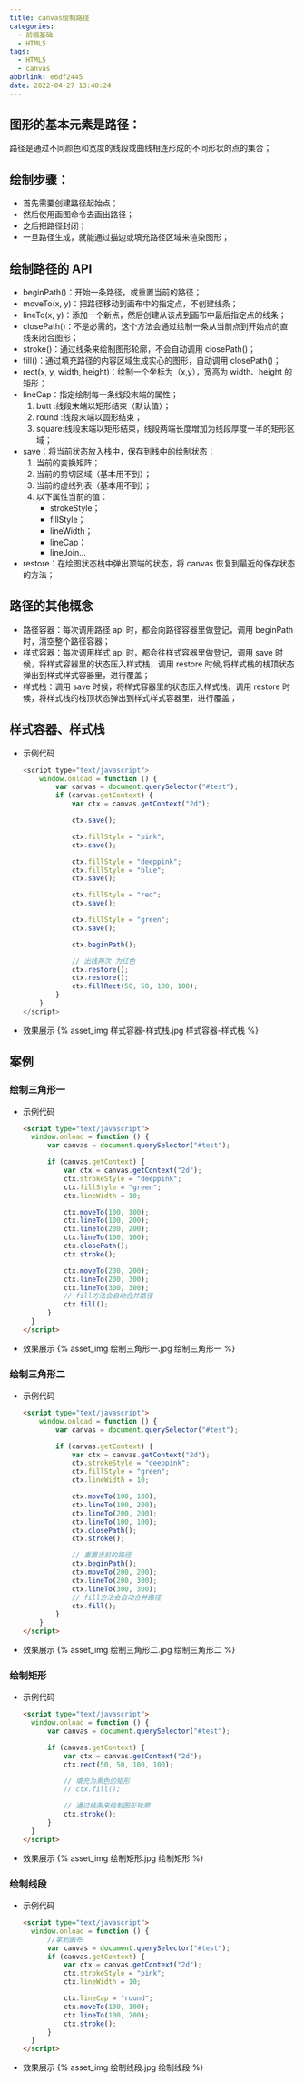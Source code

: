 ```yaml
---
title: canvas绘制路径
categories:
  - 前端基础
  - HTML5
tags:
  - HTML5
  - canvas
abbrlink: e6df2445
date: 2022-04-27 13:48:24
---
```


## 图形的基本元素是路径：

路径是通过不同颜色和宽度的线段或曲线相连形成的不同形状的点的集合；

## 绘制步骤：

- 首先需要创建路径起始点；
- 然后使用画图命令去画出路径；
- 之后把路径封闭；
- 一旦路径生成，就能通过描边或填充路径区域来渲染图形；

## 绘制路径的 API

- beginPath()：开始一条路径，或重置当前的路径；
- moveTo(x, y)：把路径移动到画布中的指定点，不创建线条；
- lineTo(x, y)：添加一个新点，然后创建从该点到画布中最后指定点的线条；
- closePath()：不是必需的，这个方法会通过绘制一条从当前点到开始点的直线来闭合图形；
- stroke()：通过线条来绘制图形轮廓，不会自动调用 closePath()；
- fill()：通过填充路径的内容区域生成实心的图形，自动调用 closePath()；
- rect(x, y, width, height)：绘制一个坐标为（x,y），宽高为 width、height 的矩形；
- lineCap：指定绘制每一条线段末端的属性；
  1. butt :线段末端以矩形结束（默认值）；
  2. round :线段末端以圆形结束；
  3. square:线段末端以矩形结束，线段两端长度增加为线段厚度一半的矩形区域；
- save：将当前状态放入栈中，保存到栈中的绘制状态：
  1. 当前的变换矩阵；
  2. 当前的剪切区域（基本用不到）；
  3. 当前的虚线列表（基本用不到）；
  4. 以下属性当前的值：
     - strokeStyle；
     - fillStyle；
     - lineWidth；
     - lineCap；
     - lineJoin...
- restore：在绘图状态栈中弹出顶端的状态，将 canvas 恢复到最近的保存状态的方法；

## 路径的其他概念

- 路径容器：每次调用路径 api 时，都会向路径容器里做登记，调用 beginPath 时，清空整个路径容器；
- 样式容器：每次调用样式 api 时，都会往样式容器里做登记，调用 save 时候，将样式容器里的状态压入样式栈，调用 restore 时候,将样式栈的栈顶状态弹出到样式样式容器里，进行覆盖；
- 样式栈：调用 save 时候，将样式容器里的状态压入样式栈，调用 restore 时候，将样式栈的栈顶状态弹出到样式样式容器里，进行覆盖；

## 样式容器、样式栈
- 示例代码
  ```javascript
  <script type="text/javascript">
      window.onload = function () {
          var canvas = document.querySelector("#test");
          if (canvas.getContext) {
              var ctx = canvas.getContext("2d");

              ctx.save();

              ctx.fillStyle = "pink";
              ctx.save();

              ctx.fillStyle = "deeppink";
              ctx.fillStyle = "blue";
              ctx.save();

              ctx.fillStyle = "red";
              ctx.save();

              ctx.fillStyle = "green";
              ctx.save();

              ctx.beginPath();

              // 出栈两次 为红色
              ctx.restore();
              ctx.restore();
              ctx.fillRect(50, 50, 100, 100);
          }
      }
  </script>
  ```
- 效果展示
  {% asset_img 样式容器-样式栈.jpg 样式容器-样式栈 %}

## 案例
### 绘制三角形一
- 示例代码
  ```HTML
  <script type="text/javascript">
    window.onload = function () {
        var canvas = document.querySelector("#test");

        if (canvas.getContext) {
            var ctx = canvas.getContext("2d");
            ctx.strokeStyle = "deeppink";
            ctx.fillStyle = "green";
            ctx.lineWidth = 10;

            ctx.moveTo(100, 100);
            ctx.lineTo(100, 200);
            ctx.lineTo(200, 200);
            ctx.lineTo(100, 100);
            ctx.closePath();
            ctx.stroke();

            ctx.moveTo(200, 200);
            ctx.lineTo(200, 300);
            ctx.lineTo(300, 300);
            // fill方法会自动合并路径
            ctx.fill();
        }
    }
  </script>
  ```
- 效果展示
  {% asset_img 绘制三角形一.jpg 绘制三角形一 %}
### 绘制三角形二
- 示例代码
  ```HTML
  <script type="text/javascript">
      window.onload = function () {
          var canvas = document.querySelector("#test");
  
          if (canvas.getContext) {
              var ctx = canvas.getContext("2d");
              ctx.strokeStyle = "deeppink";
              ctx.fillStyle = "green";
              ctx.lineWidth = 10;
  
              ctx.moveTo(100, 100);
              ctx.lineTo(100, 200);
              ctx.lineTo(200, 200);
              ctx.lineTo(100, 100);
              ctx.closePath();
              ctx.stroke();
  
              // 重置当前的路径
              ctx.beginPath();
              ctx.moveTo(200, 200);
              ctx.lineTo(200, 300);
              ctx.lineTo(300, 300);
              // fill方法会自动合并路径
              ctx.fill();
          }
      }
  </script>
  ```
- 效果展示
  {% asset_img 绘制三角形二.jpg 绘制三角形二 %}
### 绘制矩形
- 示例代码
  ```HTML
  <script type="text/javascript">
    window.onload = function () {
        var canvas = document.querySelector("#test");

        if (canvas.getContext) {
            var ctx = canvas.getContext("2d");
            ctx.rect(50, 50, 100, 100);

            // 填充为黑色的矩形
            // ctx.fill();

            // 通过线条来绘制图形轮廓
            ctx.stroke();
        }
    }
  </script>
  ```
- 效果展示
  {% asset_img 绘制矩形.jpg 绘制矩形 %}
### 绘制线段
- 示例代码
  ```HTML
  <script type="text/javascript">
    window.onload = function () {
        //拿到画布
        var canvas = document.querySelector("#test");
        if (canvas.getContext) {
            var ctx = canvas.getContext("2d");
            ctx.strokeStyle = "pink";
            ctx.lineWidth = 10;

            ctx.lineCap = "round";
            ctx.moveTo(100, 100);
            ctx.lineTo(100, 200);
            ctx.stroke();
        }
    }
  </script>
  ```
- 效果展示
  {% asset_img 绘制线段.jpg 绘制线段 %}
